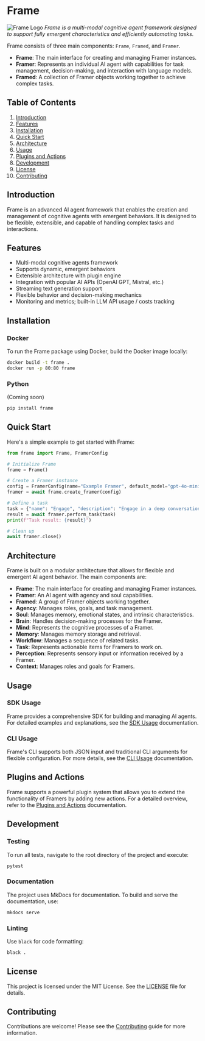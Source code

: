 # Frame

![Frame Logo](path/to/logo.png)
*Frame is a multi-modal cognitive agent framework designed to support fully emergent characteristics and efficiently automating tasks.*

Frame consists of three main components: `Frame`, `Framed`, and `Framer`.

- **Frame**: The main interface for creating and managing Framer instances.
- **Framer**: Represents an individual AI agent with capabilities for task management, decision-making, and interaction with language models.
- **Framed**: A collection of Framer objects working together to achieve complex tasks.

## Table of Contents
1. [Introduction](#introduction)
2. [Features](#features)
3. [Installation](#installation)
4. [Quick Start](#quick-start)
5. [Architecture](#architecture)
6. [Usage](#usage)
7. [Plugins and Actions](#plugins-and-actions)
8. [Development](#development)
9. [License](#license)
10. [Contributing](#contributing)

## Introduction

Frame is an advanced AI agent framework that enables the creation and management of cognitive agents with emergent behaviors. It is designed to be flexible, extensible, and capable of handling complex tasks and interactions.

## Features

- Multi-modal cognitive agents framework
- Supports dynamic, emergent behaviors
- Extensible architecture with plugin engine
- Integration with popular AI APIs (OpenAI GPT, Mistral, etc.)
- Streaming text generation support
- Flexible behavior and decision-making mechanics
- Monitoring and metrics; built-in LLM API usage / costs tracking

## Installation

### Docker

To run the Frame package using Docker, build the Docker image locally:

```bash
docker build -t frame .
docker run -p 80:80 frame
```

### Python

(Coming soon)

```bash
pip install frame
```

## Quick Start

Here's a simple example to get started with Frame:

```python
from frame import Frame, FramerConfig

# Initialize Frame
frame = Frame()

# Create a Framer instance
config = FramerConfig(name="Example Framer", default_model="gpt-4o-mini")
framer = await frame.create_framer(config)

# Define a task
task = {"name": "Engage", "description": "Engage in a deep conversation"}
result = await framer.perform_task(task)
print(f"Task result: {result}")

# Clean up
await framer.close()
```

## Architecture

Frame is built on a modular architecture that allows for flexible and emergent AI agent behavior. The main components are:

- **Frame**: The main interface for creating and managing Framer instances.
- **Framer**: An AI agent with agency and soul capabilities.
- **Framed**: A group of Framer objects working together.
- **Agency**: Manages roles, goals, and task management.
- **Soul**: Manages memory, emotional states, and intrinsic characteristics.
- **Brain**: Handles decision-making processes for the Framer.
- **Mind**: Represents the cognitive processes of a Framer.
- **Memory**: Manages memory storage and retrieval.
- **Workflow**: Manages a sequence of related tasks.
- **Task**: Represents actionable items for Framers to work on.
- **Perception**: Represents sensory input or information received by a Framer.
- **Context**: Manages roles and goals for Framers.

## Usage

### SDK Usage

Frame provides a comprehensive SDK for building and managing AI agents. For detailed examples and explanations, see the [SDK Usage](docs/SDK_Usage.md) documentation.

### CLI Usage

Frame's CLI supports both JSON input and traditional CLI arguments for flexible configuration. For more details, see the [CLI Usage](docs/CLI_Usage.md) documentation.

## Plugins and Actions

Frame supports a powerful plugin system that allows you to extend the functionality of Framers by adding new actions. For a detailed overview, refer to the [Plugins and Actions](docs/plugins.md) documentation.

## Development

### Testing

To run all tests, navigate to the root directory of the project and execute:

```bash
pytest
```

### Documentation

The project uses MkDocs for documentation. To build and serve the documentation, use:

```bash
mkdocs serve
```

### Linting

Use `black` for code formatting:

```bash
black .
```

## License

This project is licensed under the MIT License. See the [LICENSE](LICENSE) file for details.

## Contributing

Contributions are welcome! Please see the [Contributing](docs/contributing.md) guide for more information.
